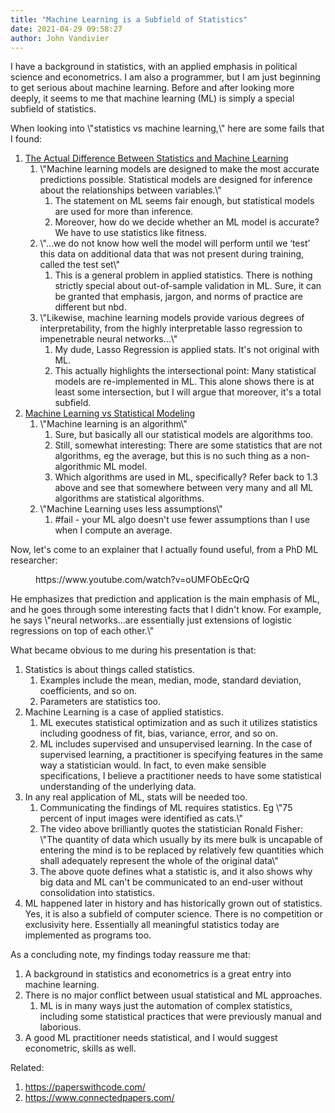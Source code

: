```yaml
---
title: "Machine Learning is a Subfield of Statistics"
date: 2021-04-29 09:58:27
author: John Vandivier
---
```




<!-- wp:paragraph -->
<p>I have a background in statistics, with an applied emphasis in political science and econometrics. I am also a programmer, but I am just beginning to get serious about machine learning. Before and after looking more deeply, it seems to me that machine learning (ML) is simply a special subfield of statistics.</p>
<!-- /wp:paragraph -->

<!-- wp:paragraph -->
<p>When looking into \"statistics vs machine learning,\" here are some fails that I found:</p>
<!-- /wp:paragraph -->

<!-- wp:list {\"ordered\":true} -->
<ol><li><a href=\"https://towardsdatascience.com/the-actual-difference-between-statistics-and-machine-learning-64b49f07ea3\">The Actual Difference Between Statistics and Machine Learning</a><ol><li>\"Machine learning models are designed to make the most accurate predictions possible. Statistical models are designed for inference about the relationships between variables.\"<ol><li>The statement on ML seems fair enough, but statistical models are used for more than inference.</li><li>Moreover, how do we decide whether an ML model is accurate? We have to use statistics like fitness.</li></ol></li><li>\"...we do not know how well the model will perform until we ‘test’ this data on additional data that was not present during training, called the test set\"<ol><li>This is a general problem in applied statistics. There is nothing strictly special about out-of-sample validation in ML. Sure, it can be granted that emphasis, jargon, and norms of practice are different but nbd.</li></ol></li><li>\"Likewise, machine learning models provide various degrees of interpretability, from the highly interpretable lasso regression to impenetrable neural networks...\"<ol><li>My dude, Lasso Regression is applied stats. It's not original with ML.</li><li>This actually highlights the intersectional point: Many statistical models are re-implemented in ML. This alone shows there is at least some intersection, but I will argue that moreover, it's a total subfield.</li></ol></li></ol></li><li><a href=\"https://www.youtube.com/watch?v=jaI5aheBOi0\">Machine Learning vs Statistical Modeling</a><ol><li>\"Machine learning is an algorithm\"<ol><li>Sure, but basically all our statistical models are algorithms too.</li><li>Still, somewhat interesting: There are some statistics that are not algorithms, eg the average, but this is no such thing as a non-algorithmic ML model.</li><li>Which algorithms are used in ML, specifically? Refer back to 1.3 above and see that somewhere between very many and all ML algorithms are statistical algorithms.</li></ol></li><li>\"Machine Learning uses less assumptions\"<ol><li>#fail - your ML algo doesn't use fewer assumptions than I use when I compute an average.</li></ol></li></ol></li></ol>
<!-- /wp:list -->

<!-- wp:paragraph -->
<p>Now, let's come to an explainer that I actually found useful, from a PhD ML researcher:</p>
<!-- /wp:paragraph -->

<!-- wp:embed {\"url\":\"https://www.youtube.com/watch?v=oUMFObEcQrQ\",\"type\":\"video\",\"providerNameSlug\":\"youtube\",\"responsive\":true,\"className\":\"wp-embed-aspect-16-9 wp-has-aspect-ratio\"} -->
<figure class=\"wp-block-embed is-type-video is-provider-youtube wp-block-embed-youtube wp-embed-aspect-16-9 wp-has-aspect-ratio\"><div class=\"wp-block-embed__wrapper\">
https://www.youtube.com/watch?v=oUMFObEcQrQ
</div></figure>
<!-- /wp:embed -->

<!-- wp:paragraph -->
<p>He emphasizes that prediction and application is the main emphasis of ML, and he goes through some interesting facts that I didn't know. For example, he says \"neural networks...are essentially just extensions of logistic regressions on top of each other.\"</p>
<!-- /wp:paragraph -->

<!-- wp:paragraph -->
<p>What became obvious to me during his presentation is that:</p>
<!-- /wp:paragraph -->

<!-- wp:list {\"ordered\":true} -->
<ol><li>Statistics is about things called statistics.<ol><li>Examples include the mean, median, mode, standard deviation, coefficients, and so on.</li><li>Parameters are statistics too.</li></ol></li><li>Machine Learning is a case of applied statistics.<ol><li>ML executes statistical optimization and as such it utilizes statistics including goodness of fit, bias, variance, error, and so on.</li><li>ML includes supervised and unsupervised learning. In the case of supervised learning, a practitioner is specifying features in the same way a statistician would. In fact, to even make sensible specifications, I believe a practitioner needs to have some statistical understanding of the underlying data.</li></ol></li><li>In any real application of ML, stats will be needed too.<ol><li>Communicating the findings of ML requires statistics. Eg \"75 percent of input images were identified as cats.\"</li><li>The video above brilliantly quotes the statistician Ronald Fisher: \"The quantity of data which usually by its mere bulk is uncapable of entering the mind is to be replaced by relatively few quantities which shall adequately represent the whole of the original data\"</li><li>The above quote defines what a statistic is, and it also shows why big data and ML can't be communicated to an end-user without consolidation into statistics.</li></ol></li><li>ML happened later in history and has historically grown out of statistics. Yes, it is also a subfield of computer science. There is no competition or exclusivity here. Essentially all meaningful statistics today are implemented as programs too.</li></ol>
<!-- /wp:list -->

<!-- wp:paragraph -->
<p>As a concluding note, my findings today reassure me that:</p>
<!-- /wp:paragraph -->

<!-- wp:list {\"ordered\":true} -->
<ol><li>A background in statistics and econometrics is a great entry into machine learning.</li><li>There is no major conflict between usual statistical and ML approaches.<ol><li>ML is in many ways just the automation of complex statistics, including some statistical practices that were previously manual and laborious.</li></ol></li><li>A good ML practitioner needs statistical, and I would suggest econometric, skills as well.</li></ol>
<!-- /wp:list -->

<!-- wp:paragraph -->
<p>Related:</p>
<!-- /wp:paragraph -->

<!-- wp:list {\"ordered\":true} -->
<ol><li><a href=\"https://paperswithcode.com/\">https://paperswithcode.com/</a></li><li><a href=\"https://www.connectedpapers.com/\">https://www.connectedpapers.com/</a></li></ol>
<!-- /wp:list -->